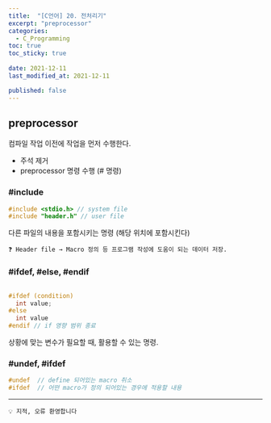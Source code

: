 ```yaml
---
title:  "[C언어] 20. 전처리기"
excerpt: "preprocessor"
categories:
  - C_Programming
toc: true
toc_sticky: true
 
date: 2021-12-11
last_modified_at: 2021-12-11

published: false
---
```


## preprocessor

컴파일 작업 이전에 작업을 먼저 수행한다.

- 주석 제거
- preprocessor 명령 수행 (# 명령)

### #include

```c
#include <stdio.h> // system file
#include "header.h" // user file 

```
다른 파일의 내용을 포함시키는 명령 (해당 위치에 포함시킨다)


```
❓ Header file → Macro 정의 등 프로그램 작성에 도움이 되는 데이터 저장.
```

### #ifdef, #else, #endif

```c

#ifdef (condition)
  int value;
#else 
  int value 
#endif // if 영향 범위 종료 

```

상황에 맞는 변수가 필요할 때, 활용할 수 있는 명령.

### #undef, #ifdef

```c
#undef  // define 되어있는 macro 취소
#ifdef  // 어떤 macro가 정의 되어있는 경우에 적용할 내용
```

---
```
💡 지적, 오류 환영합니다
``` 